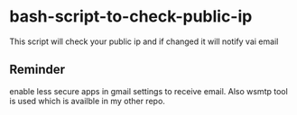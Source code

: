 # bash-script-to-check-public-ip


This script will check your public ip and if changed it  will notify vai email

Reminder 
---------
enable less secure apps in gmail settings to receive email.
Also wsmtp tool is used which is availble in my other repo.
